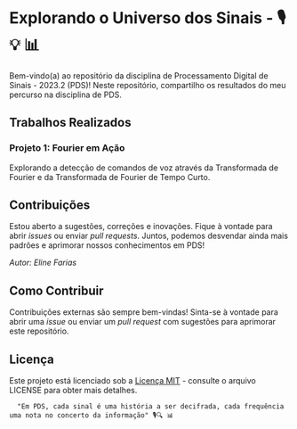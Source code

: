 # Explorando o Universo dos Sinais - 🎙️ 💡 📊

Bem-vindo(a) ao repositório da disciplina de Processamento Digital de Sinais - 2023.2 (PDS)! Neste repositório, compartilho os resultados do meu percurso na disciplina de PDS. 

## Trabalhos Realizados
### Projeto 1: Fourier em Ação

Explorando a detecção de comandos de voz através da Transformada de Fourier e da Transformada de Fourier de Tempo Curto.
## Contribuições

Estou aberto a sugestões, correções e inovações. Fique à vontade para abrir _issues_ ou enviar _pull requests_. Juntos, podemos desvendar ainda mais padrões e aprimorar nossos conhecimentos em PDS!

_Autor: Eline Farias_

## Como Contribuir

Contribuições externas são sempre bem-vindas! Sinta-se à vontade para abrir uma _issue_ ou enviar um _pull request_ com sugestões para aprimorar este repositório.

## Licença

Este projeto está licenciado sob a [Licença MIT](LICENSE) - consulte o arquivo LICENSE para obter mais detalhes.

      "Em PDS, cada sinal é uma história a ser decifrada, cada frequência uma nota no concerto da informação" 🎙️🔍 📊
